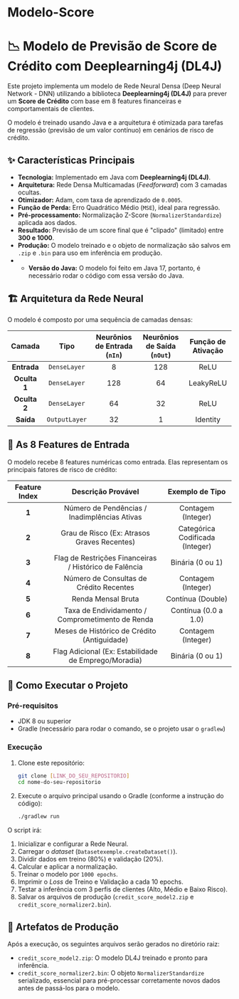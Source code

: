 # Modelo-Score

# 📉 Modelo de Previsão de Score de Crédito com Deeplearning4j (DL4J)

Este projeto implementa um modelo de Rede Neural Densa (Deep Neural Network - DNN) utilizando a biblioteca **Deeplearning4j (DL4J)** para prever um **Score de Crédito** com base em 8 features financeiras e comportamentais de clientes.

O modelo é treinado usando Java e a arquitetura é otimizada para tarefas de regressão (previsão de um valor contínuo) em cenários de risco de crédito.

## ✨ Características Principais

* **Tecnologia:** Implementado em Java com **Deeplearning4j (DL4J)**.
* **Arquitetura:** Rede Densa Multicamadas (*Feedforward*) com 3 camadas ocultas.
* **Otimizador:** Adam, com taxa de aprendizado de `0.0005`.
* **Função de Perda:** Erro Quadrático Médio (`MSE`), ideal para regressão.
* **Pré-processamento:** Normalização Z-Score (`NormalizerStandardize`) aplicada aos dados.
* **Resultado:** Previsão de um score final que é "clipado" (limitado) entre **300 e 1000**.
* **Produção:** O modelo treinado e o objeto de normalização são salvos em `.zip` e `.bin` para uso em inferência em produção.
* * **Versão do Java:** O modelo  foi feito em Java 17, portanto, é necessário rodar o código com essa versão do Java.

## 🏗️ Arquitetura da Rede Neural

O modelo é composto por uma sequência de camadas densas:

| Camada | Tipo | Neurônios de Entrada (`nIn`) | Neurônios de Saída (`nOut`) | Função de Ativação |
| :---: | :---: | :---: | :---: | :---: |
| **Entrada** | `DenseLayer` | 8 | 128 | ReLU |
| **Oculta 1** | `DenseLayer` | 128 | 64 | LeakyReLU |
| **Oculta 2** | `DenseLayer` | 64 | 32 | ReLU |
| **Saída** | `OutputLayer` | 32 | 1 | Identity |

## 🔢 As 8 Features de Entrada

O modelo recebe 8 features numéricas como entrada. Elas representam os principais fatores de risco de crédito:

| Feature Index | Descrição Provável | Exemplo de Tipo |
| :---: | :---: | :---: |
| **1** | Número de Pendências / Inadimplências Ativas | Contagem (Integer) |
| **2** | Grau de Risco (Ex: Atrasos Graves Recentes) | Categórica Codificada (Integer) |
| **3** | Flag de Restrições Financeiras / Histórico de Falência | Binária (0 ou 1) |
| **4** | Número de Consultas de Crédito Recentes | Contagem (Integer) |
| **5** | Renda Mensal Bruta | Contínua (Double) |
| **6** | Taxa de Endividamento / Comprometimento de Renda | Contínua (0.0 a 1.0) |
| **7** | Meses de Histórico de Crédito (Antiguidade) | Contagem (Integer) |
| **8** | Flag Adicional (Ex: Estabilidade de Emprego/Moradia) | Binária (0 ou 1) |

## 🚀 Como Executar o Projeto

### Pré-requisitos

* JDK 8 ou superior
* Gradle (necessário para rodar o comando, se o projeto usar o `gradlew`)

### Execução

1.  Clone este repositório:
    ```bash
    git clone [LINK_DO_SEU_REPOSITORIO]
    cd nome-do-seu-repositorio
    ```
2.  Execute o arquivo principal usando o Gradle (conforme a instrução do código):
    ```bash
    ./gradlew run
    ```

O script irá:
1.  Inicializar e configurar a Rede Neural.
2.  Carregar o *dataset* (`Datasetexemple.createDataset()`).
3.  Dividir dados em treino (80%) e validação (20%).
4.  Calcular e aplicar a normalização.
5.  Treinar o modelo por `1000 epochs`.
6.  Imprimir o *Loss* de Treino e Validação a cada 10 epochs.
7.  Testar a inferência com 3 perfis de clientes (Alto, Médio e Baixo Risco).
8.  Salvar os arquivos de produção (`credit_score_model2.zip` e `credit_score_normalizer2.bin`).

## 💾 Artefatos de Produção

Após a execução, os seguintes arquivos serão gerados no diretório raiz:

* `credit_score_model2.zip`: O modelo DL4J treinado e pronto para inferência.
* `credit_score_normalizer2.bin`: O objeto `NormalizerStandardize` serializado, essencial para pré-processar corretamente novos dados antes de passá-los para o modelo.
